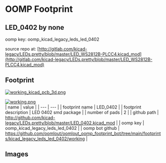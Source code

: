# OOMP Footprint  
## LED_0402  by none  
  
oomp key: oomp_kicad_legacy_leds_led_0402  
  
source repo at: [http://gitlab.com/kicad-legacy/LEDs.pretty/blob/master/LED_WS2812B-PLCC4.kicad_mod](http://gitlab.com/kicad-legacy/LEDs.pretty/blob/master/LED_WS2812B-PLCC4.kicad_mod)  
## Footprint  
  
[![working_kicad_pcb_3d.png](working_kicad_pcb_3d_600.png)](working_kicad_pcb_3d.png)  
  
[![working.png](working_600.png)](working.png)  
| name | value | 
| --- | --- | 
| footprint name | LED_0402 | 
| footprint description | LED 0402 smd package | 
| number of pads | 2 | 
| github path | http://github.com/kicad-legacy/LEDs.pretty/blob/master/LED_0402.kicad_mod | 
| oomp key | oomp_kicad_legacy_leds_led_0402 | 
| oomp bot github | https://github.com/oomlout/oomlout_oomp_footprint_bot/tree/main/footprints/kicad_legacy_leds_led_0402/working | 
## Images  
